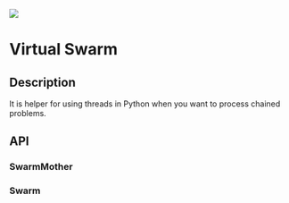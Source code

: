 ![](demo.gif)

# Virtual Swarm

## Description

It is helper for using threads in Python when you want to process chained problems.

## API

### SwarmMother

### Swarm

